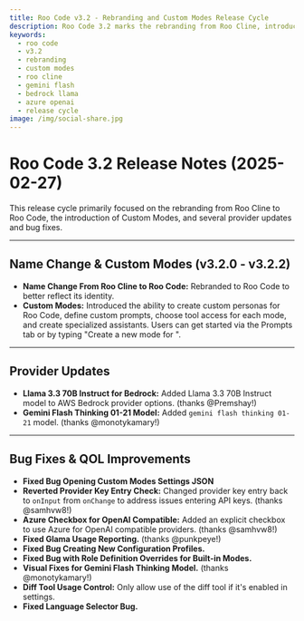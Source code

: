 ```yaml
---
title: Roo Code v3.2 - Rebranding and Custom Modes Release Cycle
description: Roo Code 3.2 marks the rebranding from Roo Cline, introduces Custom Modes for specialized assistants, and includes provider updates and fixes.
keywords:
  - roo code
  - v3.2
  - rebranding
  - custom modes
  - roo cline
  - gemini flash
  - bedrock llama
  - azure openai
  - release cycle
image: /img/social-share.jpg
---
```


# Roo Code 3.2 Release Notes (2025-02-27)

This release cycle primarily focused on the rebranding from Roo Cline to Roo Code, the introduction of Custom Modes, and several provider updates and bug fixes.

---

## Name Change & Custom Modes (v3.2.0 - v3.2.2)

*   **Name Change From Roo Cline to Roo Code:** Rebranded to Roo Code to better reflect its identity.
*   **Custom Modes:** Introduced the ability to create custom personas for Roo Code, define custom prompts, choose tool access for each mode, and create specialized assistants. Users can get started via the Prompts tab or by typing "Create a new mode for ".

---

## Provider Updates

*   **Llama 3.3 70B Instruct for Bedrock:** Added Llama 3.3 70B Instruct model to AWS Bedrock provider options. (thanks @Premshay!)
*   **Gemini Flash Thinking 01-21 Model:** Added `gemini flash thinking 01-21` model. (thanks @monotykamary!)

---

## Bug Fixes & QOL Improvements

*   **Fixed Bug Opening Custom Modes Settings JSON**
*   **Reverted Provider Key Entry Check:** Changed provider key entry back to `onInput` from `onChange` to address issues entering API keys. (thanks @samhvw8!)
*   **Azure Checkbox for OpenAI Compatible:** Added an explicit checkbox to use Azure for OpenAI compatible providers. (thanks @samhvw8!)
*   **Fixed Glama Usage Reporting.** (thanks @punkpeye!)
*   **Fixed Bug Creating New Configuration Profiles.**
*   **Fixed Bug with Role Definition Overrides for Built-in Modes.**
*   **Visual Fixes for Gemini Flash Thinking Model.** (thanks @monotykamary!)
*   **Diff Tool Usage Control:** Only allow use of the diff tool if it's enabled in settings.
*   **Fixed Language Selector Bug.**